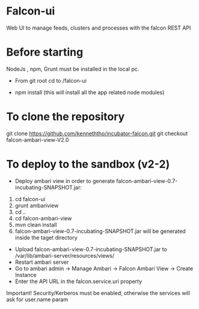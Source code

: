 Falcon-ui
=========

Web UI to manage feeds, clusters and processes with the falcon REST API


Before starting
===============

NodeJs , npm, Grunt must be installed in the local pc.

- From git root cd to /falcon-ui

- npm install (this will install all the app related node modules)


To clone the repository
===============================
git clone https://github.com/kenneththo/incubator-falcon.git
git checkout falcon-ambari-view-V2.0


To deploy to the sandbox (v2-2)
===============================

- Deploy ambari view in order to generate falcon-ambari-view-0.7-incubating-SNAPSHOT.jar:
 1. cd falcon-ui
 2. grunt ambariview
 3. cd ..
 4. cd falcon-ambari-view
 5. mvn clean install 
 6. falcon-ambari-view-0.7-incubating-SNAPSHOT.jar will be generated inside the taget directory

- Upload falcon-ambari-view-0.7-incubating-SNAPSHOT.jar to /var/lib/ambari-server/resources/views/
- Restart ambari server
- Go to ambari admin -> Manage Ambari -> Falcon Ambari View -> Create Instance
- Enter the API URL in the falcon.service.uri property

Important!
Security/Kerberos must be enabled, otherwise the services will ask for user.name param
